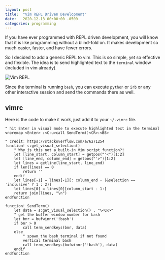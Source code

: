 ```yaml
---
layout: post
title:  "Vim REPL Driven Development"
date:   2020-12-13 00:00:00 -0500
categories: programming
---
```


If you have ever programmed with REPL driven development, you will know
that it is like programming without a blind-fold on. It makes development
so much easier, faster, and have fewer errors.

So I decided to add a generic REPL to vim. This is so simple, yet so
effective and flexible. The idea is to send highlighted text to the
`terminal` window (included in vim already).

![Vim REPL](/assets/vim-repl.gif)

Since the terminal is running `bash`, you can execute `python` or `irb`
or any other interactive session and send the commands there as well.

## vimrc
Here is the code to make it work, just add it to your `~/.vimrc` file.

```vimrc
" hit Enter in visual mode to execute highlighted text in the terminal
vnoremap <Enter> :<C-u>call SendTerm()<CR>:<BS>

" credit: https://stackoverflow.com/a/6271254
function! s:get_visual_selection()
    " Why is this not a built-in Vim script function?!
    let [line_start, column_start] = getpos("'<")[1:2]
    let [line_end, column_end] = getpos("'>")[1:2]
    let lines = getline(line_start, line_end)
    if len(lines) == 0
        return ''
    endif
    let lines[-1] = lines[-1][: column_end - (&selection == 'inclusive' ? 1 : 2)]
    let lines[0] = lines[0][column_start - 1:]
    return join(lines, "\n")
endfunction

function! SendTerm()
    let data = s:get_visual_selection() . "\<CR>"
    " get the buffer window number for bash
    let bnr = bufwinnr('!bash')
    if bnr > 0
        call term_sendkeys(bnr, data)
    else
        " spawn the bash terminal if not found
        vertical terminal bash
        call term_sendkeys(bufwinnr('!bash'), data)
    endif
endfunction
```
